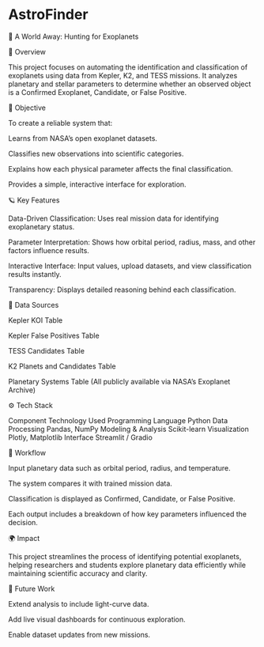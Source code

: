 # AstroFinder

🌌 A World Away: Hunting for Exoplanets

🚀 Overview

This project focuses on automating the identification and classification of exoplanets using data from Kepler, K2, and TESS missions. It analyzes planetary and stellar parameters to determine whether an observed object is a Confirmed Exoplanet, Candidate, or False Positive.

🧠 Objective

To create a reliable system that:

Learns from NASA’s open exoplanet datasets.

Classifies new observations into scientific categories.

Explains how each physical parameter affects the final classification.

Provides a simple, interactive interface for exploration.

🪐 Key Features

Data-Driven Classification: Uses real mission data for identifying exoplanetary status.

Parameter Interpretation: Shows how orbital period, radius, mass, and other factors influence results.

Interactive Interface: Input values, upload datasets, and view classification results instantly.

Transparency: Displays detailed reasoning behind each classification.

🧩 Data Sources

Kepler KOI Table

Kepler False Positives Table

TESS Candidates Table

K2 Planets and Candidates Table

Planetary Systems Table
(All publicly available via NASA’s Exoplanet Archive)

⚙️ Tech Stack

Component	Technology Used
Programming Language	Python
Data Processing	Pandas, NumPy
Modeling & Analysis	Scikit-learn
Visualization	Plotly, Matplotlib
Interface	Streamlit / Gradio

🧪 Workflow

Input planetary data such as orbital period, radius, and temperature.

The system compares it with trained mission data.

Classification is displayed as Confirmed, Candidate, or False Positive.

Each output includes a breakdown of how key parameters influenced the decision.

🌍 Impact

This project streamlines the process of identifying potential exoplanets, helping researchers and students explore planetary data efficiently while maintaining scientific accuracy and clarity.

🏁 Future Work

Extend analysis to include light-curve data.

Add live visual dashboards for continuous exploration.

Enable dataset updates from new missions.
